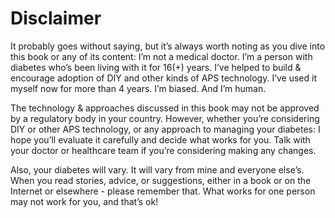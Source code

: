 # Disclaimer

It probably goes without saying, but it’s always worth noting as you dive into this book or any of its content: I’m not a medical doctor. I’m a person with diabetes who’s been living with it for 16\(+\) years. I’ve helped to build & encourage adoption of DIY and other kinds of APS technology. I’ve used it myself now for more than 4 years. I’m biased. And I’m human.

The technology & approaches discussed in this book may not be approved by a regulatory body in your country. However, whether you’re considering DIY or other APS technology, or any approach to managing your diabetes: I hope you’ll evaluate it carefully and decide what works for you. Talk with your doctor or healthcare team if you’re considering making any changes.

Also, your diabetes will vary. It will vary from mine and everyone else’s. When you read stories, advice, or suggestions, either in a book or on the Internet or elsewhere - please remember that. What works for one person may not work for you, and that’s ok!


